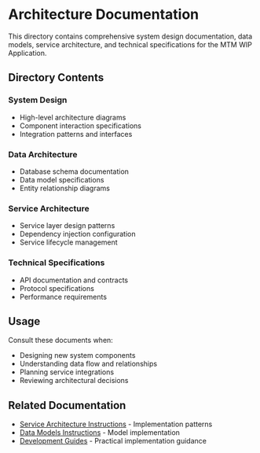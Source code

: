 # Architecture Documentation

This directory contains comprehensive system design documentation, data models, service architecture, and technical specifications for the MTM WIP Application.

## Directory Contents

### System Design
- High-level architecture diagrams
- Component interaction specifications
- Integration patterns and interfaces

### Data Architecture
- Database schema documentation
- Data model specifications
- Entity relationship diagrams

### Service Architecture
- Service layer design patterns
- Dependency injection configuration
- Service lifecycle management

### Technical Specifications
- API documentation and contracts
- Protocol specifications
- Performance requirements

## Usage

Consult these documents when:
- Designing new system components
- Understanding data flow and relationships
- Planning service integrations
- Reviewing architectural decisions

## Related Documentation
- [Service Architecture Instructions](../instructions/service-architecture.instructions.md) - Implementation patterns
- [Data Models Instructions](../instructions/data-models.instructions.md) - Model implementation
- [Development Guides](../Development-Guides/) - Practical implementation guidance